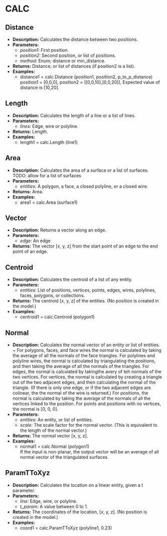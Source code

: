 # CALC    

## Distance  
* **Description:** Calculates the distance between two positions.  
* **Parameters:**  
  * *position1:* First position.  
  * *position2:* Second position, or list of positions.  
  * *method:* Enum; distance or min_distance.  
* **Returns:** Distance, or list of distances (if position2 is a list).  
* **Examples:**  
  * distance1 = calc.Distance (position1, position2, p_to_p_distance)  
    position1 = [0,0,0], position2 = [[0,0,10],[0,0,20]], Expected value of distance is [10,20].
  
  
## Length  
* **Description:** Calculates the length of a line or a list of lines.  
* **Parameters:**  
  * *lines:* Edge, wire or polyline.  
* **Returns:** Length.  
* **Examples:**  
  * length1 = calc.Length (line1)
  
  
## Area  
* **Description:** Calculates the area of a surface or a list of surfaces.
TODO: allow for a list of surfaces  
* **Parameters:**  
  * *entities:* A polygon, a face, a closed polyline, or a closed wire.  
* **Returns:** Area.  
* **Examples:**  
  * area1 = calc.Area (surface1)
  
  
## Vector  
* **Description:** Returns a vector along an edge.  
* **Parameters:**  
  * *edge:* An edge  
* **Returns:** The vector [x, y, z] from the start point of an edge to the end point of an edge.  
  
## Centroid  
* **Description:** Calculates the centroid of a list of any entity.  
* **Parameters:**  
  * *entities:* List of positions, vertices, points, edges, wires, polylines, faces, polygons, or collections.  
* **Returns:** The centroid [x, y, z] of the entities. (No position is created in the model.)  
* **Examples:**  
  * centroid1 = calc.Centroid (polygon1)
  
  
## Normal  
* **Description:** Calculates the normal vector of an entity or list of entities.
~
For polygons, faces, and face wires the normal is calculated by taking the average of all the normals of the face triangles.
For polylines and polyline wires, the normal is calculated by triangulating the positions, and then
taking the average of all the normals of the triangles.
For edges, the normal is calculated by takingthe avery of teh normals of the two vertices.
For vertices, the normal is calculated by creating a triangle out of the two adjacent edges,
and then calculating the normal of the triangle.
(If there is only one edge, or if the two adjacent edges are colinear, the the normal of the wire is returned.)
For positions, the normal is calculated by taking the average of the normals of all the vertices linked to the position.
For points and positions with no vertices, the normal is [0, 0, 0].  
* **Parameters:**  
  * *entities:* An entity, or list of entities.  
  * *scale:* The scale factor for the normal vector. (This is equivalent to the length of the normal vector.)  
* **Returns:** The normal vector [x, y, z].  
* **Examples:**  
  * normal1 = calc.Normal (polygon1)  
    If the input is non-planar, the output vector will be an average of all normal vector of the triangulated surfaces.
  
  
## ParamTToXyz  
* **Description:** Calculates the location on a linear entity, given a t parameter.  
* **Parameters:**  
  * *line:* Edge, wire, or polyline.  
  * *t_param:* A value between 0 to 1.  
* **Returns:** The coordinates of the location, [x, y, z]. (No position is created in the model.)  
* **Examples:**  
  * coord1 = calc.ParamTToXyz (polyline1, 0.23)
  
  
